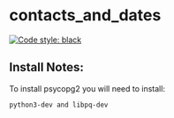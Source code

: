 # contacts_and_dates

[![Code style: black](https://img.shields.io/badge/code%20style-black-000000.svg)](https://github.com/psf/black)

## Install Notes:

To install psycopg2 you will need to install:
```
python3-dev and libpq-dev
```
